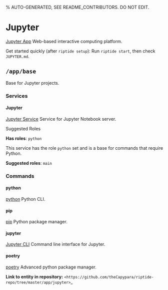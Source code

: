 % AUTO-GENERATED, SEE README_CONTRIBUTORS. DO NOT EDIT.

# Jupyter

[Jupyter App] Web-based interactive computing platform.

Get started quickly (after `riptide setup`):
Run `riptide start`, then check `JUPYTER.md`.


## `/app/base`

Base for Jupyter projects.

### Services

#### Jupyter

[Jupyter Service] Service for Jupyter Notebook server.

Suggested Roles

**Has roles**: `python`

This service has the role `python` set and is a base for commands that require Python.

**Suggested roles**: `main`

### Commands

#### python

[python] Python CLI.

#### pip

[pip] Python package manager.

#### jupyter

[Jupyter CLI] Command line interface for Jupyter.

#### poetry

[poetry] Advanced python package manager.

[jupyter app]: https://jupyter.org
[jupyter cli]: https://docs.jupyter.org/en/latest/index.html
[jupyter service]: /service/jupyter
[pip]: /command/pip
[poetry]: /command/poetry
**Link to entity in repository:** `<https://github.com/theCapypara/riptide-repo/tree/master/app/jupyter>`_

[python]: /command/python
